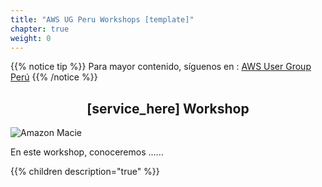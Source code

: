```yaml
---
title: "AWS UG Peru Workshops [template]"
chapter: true
weight: 0
---
```


{{% notice tip %}}
Para mayor contenido, síguenos en :
[AWS User Group Perú](https://www.facebook.com/awsperu) 
{{% /notice %}}

<div style="text-align: center"><h2>[service_here] Workshop</h2></div>

![Amazon Macie](/img/All-services.jpg)

En este workshop, conoceremos ......

{{% children description="true" %}}

